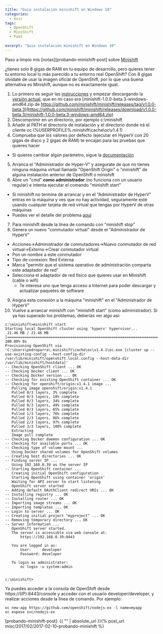 ```yaml
---
title: "Guia instalación minishift en Windows 10"
categories:
  - misc
tags:
  - OpenShift
  - MiniShift
  - PaaS
  
excerpt: "Guia instalación minishift en Windows 10"
---
```


Paso a limpio mis [notas][probando-minishift-post] sobre [Minishift](https://www.openshift.org/minishift/)

¿tienes solo 8 gigas de RAM en tu equipo de desarrollo, pero quieres tener tu entorno local lo más parecido a tu entorno real OpenShift?
Con 8 gigas olvidate de usar la imagen oficial de OpenShift, por lo que una buena alternativa es Minishift, aunque no es exactamente igual.

1. Lo primero es seguir las [instrucciones](https://github.com/minishift/minishift#installation) y empezar descargando la [versión actual](https://github.com/minishift/minishift/releases/tag/v1.0.0-beta.3), que en mi caso era [minishift-1.0.0-beta.3-windows-amd64.zip de https://github.com/minishift/minishift/releases/tag/v1.0.0-beta.3](https://github.com/minishift/minishift/releases/download/v1.0.0-beta.3/minishift-1.0.0-beta.3-windows-amd64.zip)
2. Descomprimir en un directorio, por ejemplo c:\minishift
3. Añadir al PATH el directorio de instalación y el directorio donde irá el cliente oc (%USERPROFILE%\.minishift\cache\oc\v1.4.1)
4. Comprueba que los valores por defecto (ejecutar en HyperV con 20 gigas de disco y 2 gigas de RAM) te encajan para las pruebas que quieres hacer
  * Si quieres cambiar algún parámetro, sigue la [documentación](https://github.com/minishift/minishift/blob/master/docs/using.md#persistent-configuration)
5. Arranca el "Administrador de Hyper-V" y asegurate de que no tienes ninguna máquina virtual llamada "OpenShift Origin" o "minishift" de alguna instalación anterior de OpenShift o minishift
6. Abre un "cmd" **como administrador** (no funciona con un usuario regular) e intenta ejecutar el comando "minishift start"
  * Si minishift no termina de arrancar y en el "Administrador de HyperV" entras en la máquina y ves que no hay actividad, seguramente esté usando cualquier tarjeta de red virtual que tengas por HyperV de otras máquinas
  * Puedes ver el detalle del problema [aquí](https://github.com/minishift/minishift/issues/265)
7. Para minishift desde la línea de comando con "minishift stop" 
8. Genera un nuevo "conmutador virtual" desde el "Administrador de HyperV" 
  * Acciones->Administrador de conmutadores->Nuevo conmutador de red virtual->Externo->Crear conmutador virtual
  * Pon un nombre a este conmutador
  * Tipo de conexion: Red Externa
  * Marca "permitir que el sistema operativo de administración comparta este adaptador de red"
  * Selecciona el adaptador de red físico que quieres usar en Minishift (cable o wifi)
    * Te interesa uno que tenga acceso a Internet para poder descargar y actualizar paquetes de software
9. Asigna esta conexión a la máquina "minishift" en el "Administrador de HyperV"
10. Vuelve a arrancar minishift con "minishift start" (como administrador). Si ya has superado los problemas, deberías ver algo así:

```
c:\minishift>minishift start
Starting local OpenShift cluster using 'hyperv' hypervisor...
 21.46 MB / 21.46 MB [=====================================================================================] 100.00% 0s
Provisioning OpenShift via 'C:\Users\pedroparra\.minishift\cache\oc\v1.4.1\oc.exe [cluster up --use-existing-config --host-config-dir /var/lib/minishift/openshift.local.config --host-data-dir /var/lib/minishift/hostdata]'
-- Checking OpenShift client ... OK
-- Checking Docker client ... OK
-- Checking Docker version ... OK
-- Checking for existing OpenShift container ... OK
-- Checking for openshift/origin:v1.4.1 image ...
   Pulling image openshift/origin:v1.4.1
   Pulled 0/3 layers, 3% complete
   Pulled 0/3 layers, 18% complete
   Pulled 0/3 layers, 34% complete
   Pulled 0/3 layers, 49% complete
   Pulled 0/3 layers, 65% complete
   Pulled 1/3 layers, 76% complete
   Pulled 2/3 layers, 86% complete
   Pulled 2/3 layers, 97% complete
   Pulled 3/3 layers, 100% complete
   Extracting
   Image pull complete
-- Checking Docker daemon configuration ... OK
-- Checking for available ports ... OK
-- Checking type of volume mount ...
   Using Docker shared volumes for OpenShift volumes
-- Creating host directories ... OK
-- Finding server IP ...
   Using 192.168.0.39 as the server IP
-- Starting OpenShift container ...
   Creating initial OpenShift configuration
   Starting OpenShift using container 'origin'
   Waiting for API server to start listening
   OpenShift server started
-- Adding default OAuthClient redirect URIs ... OK
-- Installing registry ... OK
-- Installing router ... OK
-- Importing image streams ... OK
-- Importing templates ... OK
-- Login to server ... OK
-- Creating initial project "myproject" ... OK
-- Removing temporary directory ... OK
-- Server Information ...
   OpenShift server started.
   The server is accessible via web console at:
       https://192.168.0.39:8443

   You are logged in as:
       User:     developer
       Password: developer

   To login as administrator:
       oc login -u system:admin


c:\minishift>
```

Ya puedes acceder a la consola de OpenShift desde https://{IP}:8443/console y acceder con el usuario developer/developer, y realizar acciones desde la línea de comando. Por ejemplo:

```
oc new-app https://github.com/openshift/nodejs-ex -l name=myapp
oc expose svc/nodejs-ex
```

[probando-minishift-post]: {{ "" | absolute_url }}{% post_url misc/2017/02/2017-02-10-probando-minishift %}